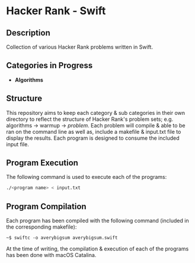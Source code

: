 # Hacker Rank - Swift

## Description

Collection of various Hacker Rank problems written in Swift.

## Categories in Progress

* **Algorithms**

## Structure

This repository aims to keep each category & sub categories in their own directory to reflect the structure of Hacker Rank's problem sets; e.g. algorithms -> warmup -> *problem*. Each problem will compile & able to be ran on the command line as well as, include a makefile & input.txt file to display the results. Each program is designed to consume the included input file.

## Program Execution

The following command is used to execute each of the programs:

```bash
./<program name> < input.txt
```

## Program Compilation

Each program has been compiled with the following command (included in the corresponding makefile):

```~$ swiftc -o averybigsum averybigsum.swift ```

At the time of writing, the compilation & execution of each of the programs has been done with macOS Catalina.
